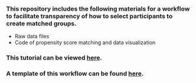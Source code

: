 ### This repository includes the following materials for a workflow to facilitate transparency of how to select participants to create matched groups. 
* Raw data files
* Code of propensity score matching and data visualization

### This tutorial can be viewed [here](https://janetybang.github.io/propensity_scores/).
### A template of this workflow can be found [here](https://osf.io/6a3e4/).